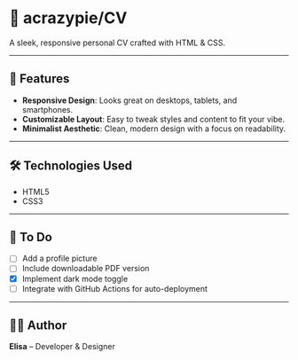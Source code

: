 # 🎨 acrazypie/CV

A sleek, responsive personal CV crafted with HTML & CSS.

---

## 🧩 Features

* **Responsive Design**: Looks great on desktops, tablets, and smartphones.
* **Customizable Layout**: Easy to tweak styles and content to fit your vibe.
* **Minimalist Aesthetic**: Clean, modern design with a focus on readability.

---

## 🛠️ Technologies Used

* HTML5
* CSS3

---

## 🎯 To Do

* [ ] Add a profile picture
* [ ] Include downloadable PDF version
* [x] Implement dark mode toggle
* [ ] Integrate with GitHub Actions for auto-deployment

---

## 👩‍💻 Author

**Elisa** – Developer & Designer
